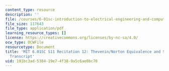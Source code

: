 ```yaml
---
content_type: resource
description: ''
file: /courses/6-01sc-introduction-to-electrical-engineering-and-computer-science-i-spring-2011/191bc3ad538419e74f389a5c6ae0bc70_MIT6_01SC_rec12_300k.pdf
file_size: 117643
file_type: application/pdf
learning_resource_types: []
license: https://creativecommons.org/licenses/by-nc-sa/4.0/
ocw_type: OCWFile
resourcetype: Document
title: 'MIT 6.01SC S11 Recitation 12: Thevenin/Norton Equivalence and Superposition
  Transcript'
uid: 191bc3ad-5384-19e7-4f38-9a5c6ae0bc70
---
```

